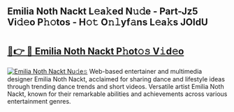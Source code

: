 ## Emilia Noth Nackt L𝚎a𝚔ed N𝚞𝚍e - Part-Jz5 Vi𝚍𝚎o P𝚑𝚘tos - H𝚘𝚝 O𝚗𝚕yf𝚊ns L𝚎a𝚔s JOIdU

# <h2><a href="http://kf2d26.oniu.top/?m=Emilia+Noth+Nackt">🔗👉 🔴 Emilia Noth Nackt P𝚑ot𝚘𝚜 V𝚒d𝚎o</a></h2>

[![Emilia Noth Nackt Nu𝚍e𝚜](https://i.imgur.com/0qMVB7G.gif)](http://kf2d26.oniu.top/?m=Emilia+Noth+Nackt)
Web-based entertainer and multimedia designer Emilia Noth Nackt, acclaimed for sharing dance and lifestyle ideas through trending dance trends and short videos. Versatile artist Emilia Noth Nackt, known for their remarkable abilities and achievements across various entertainment genres.  
